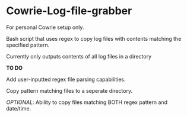 # Cowrie-Log-file-grabber
For personal Cowrie setup only.

Bash script that uses regex to copy log files with contents matching the specified pattern.

Currently only outputs contents of all log files in a directory

**TO DO**

Add user-inputted regex file parsing capabilities.

Copy pattern matching files to a seperate directory.

*OPTIONAL*: Ability to copy files matching BOTH regex pattern and date/time.
